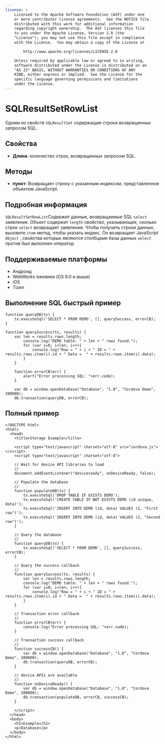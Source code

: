 ```yaml
---
license: >
    Licensed to the Apache Software Foundation (ASF) under one
    or more contributor license agreements.  See the NOTICE file
    distributed with this work for additional information
    regarding copyright ownership.  The ASF licenses this file
    to you under the Apache License, Version 2.0 (the
    "License"); you may not use this file except in compliance
    with the License.  You may obtain a copy of the License at

        http://www.apache.org/licenses/LICENSE-2.0

    Unless required by applicable law or agreed to in writing,
    software distributed under the License is distributed on an
    "AS IS" BASIS, WITHOUT WARRANTIES OR CONDITIONS OF ANY
    KIND, either express or implied.  See the License for the
    specific language governing permissions and limitations
    under the License.
---
```


# SQLResultSetRowList

Одним из свойств `SQLResultSet` содержащие строки возвращенных запросом SQL.

## Свойства

*   **Длина**: количество строк, возвращенных запросом SQL.

## Методы

*   **пункт**: Возвращает строку с указанным индексом, представленное объектом JavaScript.

## Подробная информация

`SQLResultSetRowList`Содержит данные, возвращаемые SQL `select` заявление. Объект содержит `length` свойство, указывающее, сколько строк `select` возвращает заявление. Чтобы получить строки данных, вызовите `item` метод, чтобы указать индекс. Он возвращает JavaScript `Object` , свойства которых являются столбцами базы данных `select` против был выполнен оператор.

## Поддерживаемые платформы

*   Андроид
*   WebWorks ежевики (OS 6.0 и выше)
*   iOS
*   Tizen

## Выполнение SQL быстрый пример

    function queryDB(tx) {
        tx.executeSql('SELECT * FROM DEMO', [], querySuccess, errorCB);
    }
    
    function querySuccess(tx, results) {
        var len = results.rows.length;
            console.log("DEMO table: " + len + " rows found.");
            for (var i=0; i<len; i++){
                console.log("Row = " + i + " ID = " + results.rows.item(i).id + " Data =  " + results.rows.item(i).data);
            }
        }
    
        function errorCB(err) {
            alert("Error processing SQL: "+err.code);
        }
    
        var db = window.openDatabase("Database", "1.0", "Cordova Demo", 200000);
        db.transaction(queryDB, errorCB);
    

## Полный пример

    <!DOCTYPE html>
    <html>
      <head>
        <title>Storage Example</title>
    
        <script type="text/javascript" charset="utf-8" src="cordova.js"></script>
        <script type="text/javascript" charset="utf-8">
    
        // Wait for device API libraries to load
        //
        document.addEventListener("deviceready", onDeviceReady, false);
    
        // Populate the database
        //
        function populateDB(tx) {
            tx.executeSql('DROP TABLE IF EXISTS DEMO');
            tx.executeSql('CREATE TABLE IF NOT EXISTS DEMO (id unique, data)');
            tx.executeSql('INSERT INTO DEMO (id, data) VALUES (1, "First row")');
            tx.executeSql('INSERT INTO DEMO (id, data) VALUES (2, "Second row")');
        }
    
        // Query the database
        //
        function queryDB(tx) {
            tx.executeSql('SELECT * FROM DEMO', [], querySuccess, errorCB);
        }
    
        // Query the success callback
        //
        function querySuccess(tx, results) {
            var len = results.rows.length;
            console.log("DEMO table: " + len + " rows found.");
            for (var i=0; i<len; i++){
                console.log("Row = " + i + " ID = " + results.rows.item(i).id + " Data =  " + results.rows.item(i).data);
            }
        }
    
        // Transaction error callback
        //
        function errorCB(err) {
            console.log("Error processing SQL: "+err.code);
        }
    
        // Transaction success callback
        //
        function successCB() {
            var db = window.openDatabase("Database", "1.0", "Cordova Demo", 200000);
            db.transaction(queryDB, errorCB);
        }
    
        // device APIs are available
        //
        function onDeviceReady() {
            var db = window.openDatabase("Database", "1.0", "Cordova Demo", 200000);
            db.transaction(populateDB, errorCB, successCB);
        }
    
        </script>
      </head>
      <body>
        <h1>Example</h1>
        <p>Database</p>
      </body>
    </html>